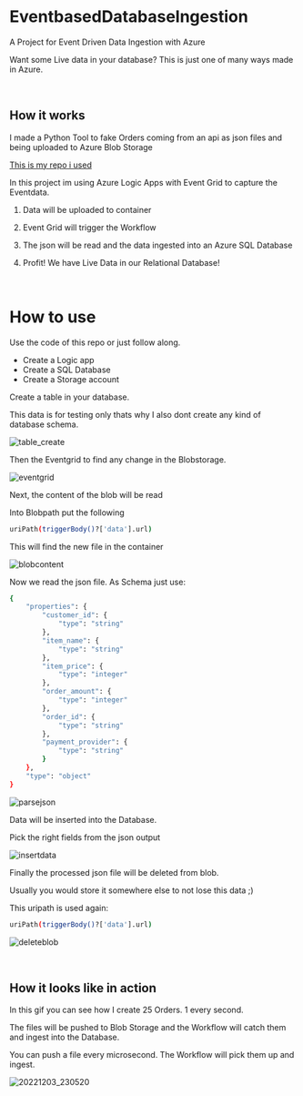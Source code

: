 # EventbasedDatabaseIngestion
A Project for Event Driven Data Ingestion with Azure

Want some Live data in your database? This is just one of many ways made in Azure.

</br>

## How it works

I made a Python Tool to fake Orders coming from an api as json files and being uploaded to Azure Blob Storage

[This is my repo i used](https://github.com/PatrickDegner/FakeOrderDatabaseEntry)

In this project im using Azure Logic Apps with Event Grid to capture the Eventdata.

1. Data will be uploaded to container
2. Event Grid will trigger the Workflow
3. The json will be read and the data ingested into an Azure SQL Database

4. Profit! We have Live Data in our Relational Database!


</br>

# How to use

Use the code of this repo or just follow along.

- Create a Logic app
- Create a SQL Database
- Create a Storage account


Create a table in your database.

This data is for testing only thats why I also dont create any kind of database schema.

![table_create](https://user-images.githubusercontent.com/108484798/205465405-ec6b6f23-62a3-481a-890e-48715cb1679b.png)

Then the Eventgrid to find any change in the Blobstorage.

![eventgrid](https://user-images.githubusercontent.com/108484798/205463746-84cd95ca-0a44-4487-87a6-dc2b06aff8ac.png)

Next, the content of the blob will be read

Into Blobpath put the following
```sh
uriPath(triggerBody()?['data'].url)
```
This will find the new file in the container

![blobcontent](https://user-images.githubusercontent.com/108484798/205463742-0f557672-d2b8-441c-9004-775fa4706b2f.png)

Now we read the json file.
As Schema just use:
```sh
{
    "properties": {
        "customer_id": {
            "type": "string"
        },
        "item_name": {
            "type": "string"
        },
        "item_price": {
            "type": "integer"
        },
        "order_amount": {
            "type": "integer"
        },
        "order_id": {
            "type": "string"
        },
        "payment_provider": {
            "type": "string"
        }
    },
    "type": "object"
}
```

![parsejson](https://user-images.githubusercontent.com/108484798/205463752-394aceea-da7d-4319-9b4c-99254073e95d.png)

Data will be inserted into the Database.

Pick the right fields from the json output

![insertdata](https://user-images.githubusercontent.com/108484798/205463749-7c661305-b231-475f-af3f-435fa47df1c9.png)

Finally the processed json file will be deleted from blob.

Usually you would store it somewhere else to not lose this data ;)

This uripath is used again:
```sh
uriPath(triggerBody()?['data'].url)
```

![deleteblob](https://user-images.githubusercontent.com/108484798/205463743-9386e477-1fc4-419c-9ab2-fcaeda9bbbe2.png)

</br>

## How it looks like in action

In this gif you can see how I create 25 Orders. 1 every second.

The files will be pushed to Blob Storage and the Workflow will catch them and ingest into the Database.

You can push a file every microsecond. The Workflow will pick them up and ingest.



![20221203_230520](https://user-images.githubusercontent.com/108484798/205464659-60d8d4ab-996f-40c1-8b3b-ae49d61716ad.gif)

